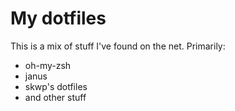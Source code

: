 # My dotfiles

This is a mix of stuff I've found on the net. 
Primarily: 
* oh-my-zsh
* janus
* skwp's dotfiles
* and other stuff
